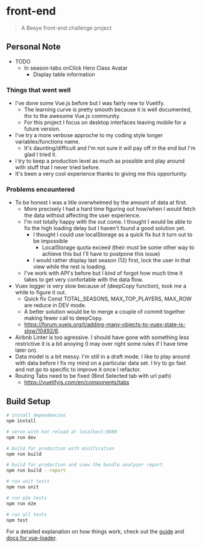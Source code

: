 # front-end

> A Beeye front-end challenge project

## Personal Note

- TODO
  - In season-tabs onClick Hero Class Avatar
    - Display table information

### Things that went well
- I've done some Vue.js before but I was fairly new to Vuetify.
  - The learning curve is pretty smooth because it is well documented, thx to the awesome Vue.js community.
  - For this project I focus on desktop interfaces leaving mobile for a future version.
- I've try a more verbose approche to my coding style longer variables/functions name.
  - It's daunting/difficult and I'm not sure it will pay off in the end but I'm glad I tried it.
- I try to keep a production level as much as possible and play around with stuff that I never tried before.
- It's been a very cool experience thanks to giving me this opportunity.

### Problems encountered
- To be honest I was a litle overwhelmed by the amount of data at first.
  - More precisely I had a hard time figuring out how/when I would fetch the data without affecting the user experience.
  - I'm not totally happy with the out come. I thought I would be able to fix the high loading delay but I haven't found a good solution yet.
    - I thought I could use localStorage as a quick fix but it turn out to be impossible
      - LocalStorage quota exceed (their must be some other way to achieve this but I'll have to postpone this issue)
    - I would rather display last season (12) first, lock the user in that view while the rest is loading.
  - I've work with API's before but I kind of forgot how much time it takes to get very confortable with the data flow.
- Vuex logger is very slow because of (deepCopy function), took me a while to figure it out.
  - Quick fix Const TOTAL_SEASONS, MAX_TOP_PLAYERS, MAX_ROW are reduce in DEV mode.
  - A better solution would be to merge a couple of commit together making fewer call to deepCopy.
  - https://forum.vuejs.org/t/adding-many-objects-to-vuex-state-is-slow/10492/6.
- Airbnb Linter is too agressive. I should have gone with something less restrictive it is a bit anoying (I may over right some rules if I have time later on).
- Data model is a bit messy. I'm still in a draft mode. I like to play around with data before I fix my mind on a particular data set. I try to go fast and not go to specific to improve it once I refactor.
- Routing Tabs need to be fixed (Bind Selected tab with url path)
  - https://vuetifyjs.com/en/components/tabs

## Build Setup

``` bash
# install dependencies
npm install

# serve with hot reload at localhost:8080
npm run dev

# build for production with minification
npm run build

# build for production and view the bundle analyzer report
npm run build --report

# run unit tests
npm run unit

# run e2e tests
npm run e2e

# run all tests
npm test
```

For a detailed explanation on how things work, check out the [guide](http://vuejs-templates.github.io/webpack/) and [docs for vue-loader](http://vuejs.github.io/vue-loader).
